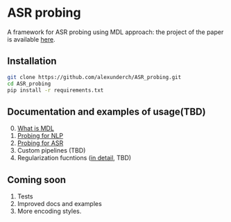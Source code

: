 # ASR probing
A framework for ASR probing using MDL approach: the project of the paper is available [here](https://www.overleaf.com/read/xnmxbpvprjrp).
## Installation
```bash
git clone https://github.com/alexunderch/ASR_probing.git
cd ASR_probing
pip install -r requirements.txt
```
## Documentation and examples of usage(TBD)
0. [What is MDL](docs/What_does_MDL_stand_for.md)
1. [Probing for NLP](docs/nlp_probing.md)
2. [Probing for ASR](docs/ASR_probing.md)
3. Custom pipelines (TBD)
4. Regularization fucntions ([in detail](https://github.com/dfdazac/wassdistance/blob/master/layers.py), TBD)


## Coming soon
1. Tests
2. Improved docs and examples
3. More encoding styles.
